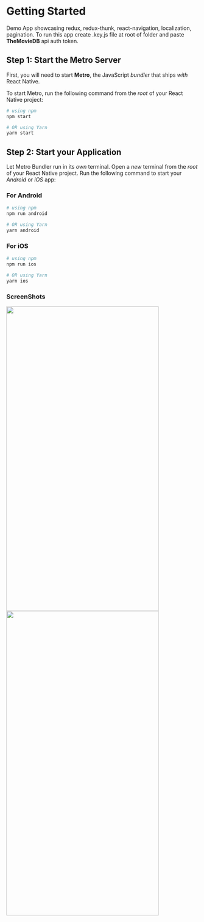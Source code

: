 # Getting Started
Demo App showcasing redux, redux-thunk, react-navigation, localization, pagination.
To run this app create .key.js file at root of folder and paste **TheMovieDB** api auth token.

## Step 1: Start the Metro Server

First, you will need to start **Metro**, the JavaScript _bundler_ that ships _with_ React Native.

To start Metro, run the following command from the _root_ of your React Native project:

```bash
# using npm
npm start

# OR using Yarn
yarn start
```

## Step 2: Start your Application

Let Metro Bundler run in its _own_ terminal. Open a _new_ terminal from the _root_ of your React Native project. Run the following command to start your _Android_ or _iOS_ app:

### For Android

```bash
# using npm
npm run android

# OR using Yarn
yarn android
```

### For iOS

```bash
# using npm
npm run ios

# OR using Yarn
yarn ios
```

### ScreenShots
<img height="800" width="400" src = "https://github.com/shashanksoul/Demo/assets/46104967/b4d15255-5b07-4274-b505-cba190e58b7b" />
<img  height="800" width="400"  src = "https://github.com/shashanksoul/Demo/assets/46104967/34d0a764-e7ef-4e20-9da5-dbf301ab9926" />




